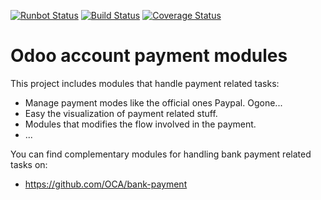 [![Runbot Status](https://runbot.odoo-community.org/runbot/badge/flat/96/8.0.svg)](https://runbot.odoo-community.org/runbot/repo/github-com-oca-account-payment-96)
[![Build Status](https://travis-ci.org/OCA/account-payment.svg?branch=8.0)](https://travis-ci.org/OCA/account-payment)
[![Coverage Status](https://coveralls.io/repos/OCA/account-payment/badge.png?branch=8.0)](https://coveralls.io/r/OCA/account-payment?branch=8.0)

Odoo account payment modules
============================

This project includes modules that handle payment related tasks:

* Manage payment modes like the official ones Paypal. Ogone...
* Easy the visualization of payment related stuff.
* Modules that modifies the flow involved in the payment.
* ...

You can find complementary modules for handling bank payment related tasks on:

 * https://github.com/OCA/bank-payment
 